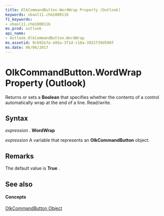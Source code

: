 ```yaml
---
title: OlkCommandButton.WordWrap Property (Outlook)
keywords: vbaol11.chm1000116
f1_keywords:
- vbaol11.chm1000116
ms.prod: outlook
api_name:
- Outlook.OlkCommandButton.WordWrap
ms.assetid: 9cb92e7a-a95a-3f1d-c18a-3922f39d500f
ms.date: 06/08/2017
---
```



# OlkCommandButton.WordWrap Property (Outlook)

Returns or sets a  **Boolean** that specifies whether the contents of a control automatically wrap at the end of a line. Read/write.


## Syntax

 _expression_ . **WordWrap**

 _expression_ A variable that represents an **OlkCommandButton** object.


## Remarks

The default value is  **True** .


## See also


#### Concepts


[OlkCommandButton Object](Outlook.OlkCommandButton.md)

